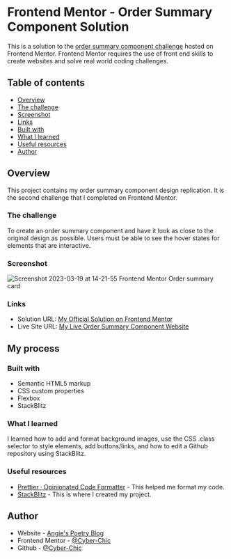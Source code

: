# Frontend Mentor - Order Summary Component Solution

This is a solution to the [order summary component challenge](https://www.frontendmentor.io/challenges/order-summary-component-QlPmajDUj) hosted on Frontend Mentor.
Frontend Mentor requires the use of front end skills to create websites and solve real world coding challenges.

## Table of contents

-   [Overview](#overview)
  - [The challenge](#the-challenge)
  - [Screenshot](#screenshot)
  - [Links](#links)
  - [Built with](#built-with)
  - [What I learned](#what-i-learned)
  - [Useful resources](#useful-resources)
  - [Author](#author)


## Overview
This project contains my order summary component design replication.  It is the second challenge that I completed on Frontend Mentor.

### The challenge

To create an order summary component and have it look as close to the original design as possible.  Users must be able to see the hover states for elements that are interactive.

### Screenshot

![Screenshot 2023-03-19 at 14-21-55 Frontend Mentor Order summary card](https://user-images.githubusercontent.com/99448276/226198684-f944811a-3529-492c-9aaa-c50078cde366.png)

### Links

- Solution URL: [My Official Solution on Frontend Mentor](https://www.frontendmentor.io/challenges/order-summary-component-QlPmajDUj)
- Live Site URL: [My Live Order Summary Component Website](https://cyber-chic.github.io/frontendmentor_qrcode/)

## My process

### Built with

- Semantic HTML5 markup
- CSS custom properties
- Flexbox
- StackBlitz

### What I learned

I learned how to add and format background images, use the CSS .class selector to style elements, add buttons/links, and how to edit a Github repository using StackBlitz.

### Useful resources

- [Prettier · Opinionated Code Formatter](https://prettier.io/) - This helped me format my code.
- [StackBlitz](https://stackblitz.com/) - This is where I created my project.

## Author

- Website - [Angie's Poetry Blog](https://angies.poetry.blog/)
- Frontend Mentor - [@Cyber-Chic](https://www.frontendmentor.io/profile/Cyber-Chic)
- Github - [@Cyber-Chic](https://github.com/Cyber-Chic)
